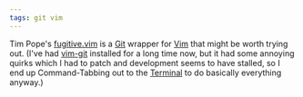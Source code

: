 ```yaml
---
tags: git vim
---
```


Tim Pope's [fugitive.vim](http://github.com/tpope/vim-fugitive) is a [Git](/wiki/Git) wrapper for [Vim](/wiki/Vim) that might be worth trying out. (I've had [vim-git](http://github.com/motemen/git-vim/tree/master) installed for a long time now, but it had some annoying quirks which I had to patch and development seems to have stalled, so I end up Command-Tabbing out to the [Terminal](/wiki/Terminal) to do basically everything anyway.)
